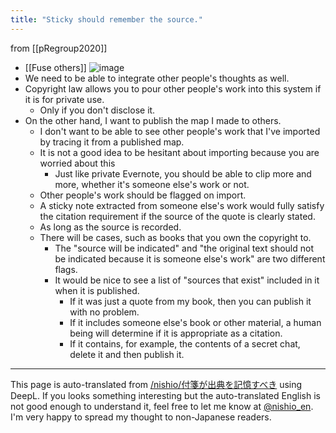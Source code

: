 ```yaml
---
title: "Sticky should remember the source."
---
```


from [[pRegroup2020]]
- [[Fuse others]]
![image](https://gyazo.com/5f99ef6f0bbf9bf33f6665ea626d72c2/thumb/1000)
- We need to be able to integrate other people's thoughts as well.
- Copyright law allows you to pour other people's work into this system if it is for private use.
    - Only if you don't disclose it.
- On the other hand, I want to publish the map I made to others.
    - I don't want to be able to see other people's work that I've imported by tracing it from a published map.
    - It is not a good idea to be hesitant about importing because you are worried about this
        - Just like private Evernote, you should be able to clip more and more, whether it's someone else's work or not.
    - Other people's work should be flagged on import.
    - A sticky note extracted from someone else's work would fully satisfy the citation requirement if the source of the quote is clearly stated.
    - As long as the source is recorded.
    - There will be cases, such as books that you own the copyright to.
        - The "source will be indicated" and "the original text should not be indicated because it is someone else's work" are two different flags.
        - It would be nice to see a list of "sources that exist" included in it when it is published.
            - If it was just a quote from my book, then you can publish it with no problem.
            - If it includes someone else's book or other material, a human being will determine if it is appropriate as a citation.
            - If it contains, for example, the contents of a secret chat, delete it and then publish it.

---
This page is auto-translated from [/nishio/付箋が出典を記憶すべき](https://scrapbox.io/nishio/付箋が出典を記憶すべき) using DeepL. If you looks something interesting but the auto-translated English is not good enough to understand it, feel free to let me know at [@nishio_en](https://twitter.com/nishio_en). I'm very happy to spread my thought to non-Japanese readers.